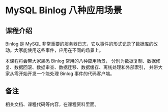 # MySQL Binlog 八种应用场景

## 课程介绍

Binlog 是 MySQL 非常重要的服务器日志，它以事件的形式记录了数据库的改动。大家能使用这些事件，应用在不同的场景上。

本课程将会带大家熟悉 Binlog 常用的八种应用场景，
分别为数据复制、数据修复、数据回滚、数据审查、数据迁移、数据缓存、离线处理和外部索引，
并带大家从零开始开发一个能处理 Binlog 事件的代码客户端。

## 备注

相关文档、课程代码等内容，在课程资料里面。
